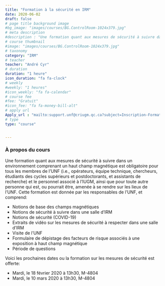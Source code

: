 ```yaml
---
title: "Formation à la sécurité en IRM"
date: 2020-06-02
draft: false
# page title background image
#bg_image: "images/courses/BG.ControlRoom-1024x379.jpg"
# meta description
#description : "Une formation quant aux mesures de sécurité à suivre dans un environnement comprenant un haut champ magnétique est obligatoire pour tous les membres de l’UNF."
# course thumbnail
#image: "images/courses/BG.ControlRoom-1024x379.jpg"
# taxonomy
category: "IRM"
# teacher
teacher: "André Cyr"
# duration
duration: "1 heure"
icon_duration: "fa fa-clock"
# weekly
#weekly: "1 heures"
#icon_weekly: "fa fa-calendar"
# course fee
#fee: "Gratuit"
#icon_fee: "fa fa-money-bill-alt"
# apply url
Apply_url : "mailto:support.unf@criugm.qc.ca?subject=Inscription-Formation Safety Training"
# type
type: "course"


---
```



### À propos du cours

Une formation quant aux mesures de sécurité à suivre dans un environnement comprenant un haut champ magnétique est obligatoire pour tous les membres de l’UNF (i.e., opérateurs, équipe technique, chercheurs, étudiants des cycles supérieurs et postdoctorants, et assistants de recherche) et le personnel associé à l’IUGM, ainsi que pour toute autre personne qui est, ou pourrait être, amenée à se rendre sur les lieux de l’UNF. Cette formation est donnée par les responsables de l’UNF, et comprend:

- Notions de base des champs magnétiques
- Notions de sécurité à suivre dans une salle d’IRM
- Notions de sécurité (COVID-19)
- Extraits de vidéo sur les mesures de sécurité à respecter dans une salle d’IRM
- Visite de l’UNF
- Formulaire de dépistage des facteurs de risque associés à une exposition à haut champ magnétique
- Période de questions

Voici les prochaines dates ou la formation sur les mesures de sécurité est offerte:

- Mardi, le 18 février 2020 à 13h30, M-4804
- Mardi, le 10 mars 2020 à 13h30, M-4804
